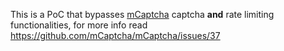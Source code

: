 This is a PoC that bypasses [mCaptcha](https://github.com/mCaptcha/mCaptcha) captcha **and** rate limiting functionalities, for more info read https://github.com/mCaptcha/mCaptcha/issues/37


